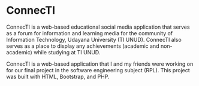 # ConnecTI
ConnecTI is a web-based educational social media application that serves as a forum for information and learning media for the community of Information Technology, Udayana University (TI UNUD). ConnecTI also serves as a place to display any achievements (academic and non-academic) while studying at TI UNUD. 

ConnecTI is a web-based application that I and my friends were working on for our final project in the software engineering subject (RPL). This project was built with HTML, Bootstrap, and PHP.
